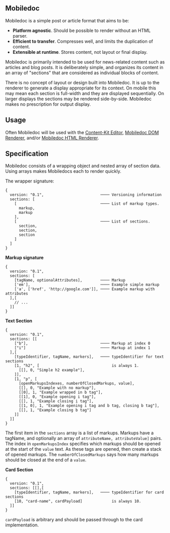 ## Mobiledoc

Mobiledoc is a simple post or article format that aims to be:

* **Platform agnostic**. Should be possible to render without an HTML parser.
* **Efficient to transfer**. Compresses well, and limits the duplication of
  content.
* **Extensible at runtime**. Stores content, not layout or final display.

Mobiledoc is primarily intended to be used for news-related content such as
articles and blog posts. It is deliberately simple, and organizes its content
in an array of "sections" that are considered as individual blocks of content.

There is no concept of layout or design built into Mobiledoc. It is up to the
renderer to generate a display appropriate for its context. On mobile this may
mean each section is full-width and they are displayed sequentially. On larger
displays the sections may be rendered side-by-side. Mobiledoc makes no
prescription for output display.

## Usage

Often Mobiledoc will be used with the
[Content-Kit Editor](https://github.com/bustlelabs/content-kit-editor),
[Mobiledoc DOM Renderer](https://github.com/bustlelabs/mobiledoc-dom-renderer),
and/or [Mobiledoc HTML Renderer](https://github.com/bustlelabs/mobiledoc-html-renderer).

## Specification

Mobiledoc consists of a wrapping object and nested array of section data. Using
arrays makes Mobiledocs each to render quickly.

The wrapper signature:

```
{
  version: "0.1",                         ──── Versioning information
  sections: [
    [                                     ──── List of markup types.
      markup,
      markup
    ],
    [                                     ──── List of sections.
      section,
      section,
      section
    ]
  ]
}
```

**Markup signature**

```
{
  version: "0.1",
  sections: [
    [tagName, optionalAttributes],        ──── Markup
    ['em'],                               ──── Example simple markup
    ['a', ['href', 'http://google.com']], ──── Example markup with attributes
  ],[
    // ...
  ]]
}
```

**Text Section**

```
{
  version: "0.1",
  sections: [[
    ["b"],                                ──── Markup at index 0
    ["i"]                                 ──── Markup at index 1
  ],[
    [typeIdentifier, tagName, markers],   ──── typeIdentifier for text sections
    [1, "h2", [                                is always 1.
      [[], 0, "Simple h2 example"],
    ]],
    [1, "p", [
      [openMarkupsIndexes, numberOfClosedMarkups, value],
      [[], 0, "Example with no markup"],
      [[0], 1, "Example wrapped in b tag"],
      [[1], 0, "Example opening i tag"],
      [[], 1, "Example closing i tag"],
      [[1, 0], 1, "Example opening i tag and b tag, closing b tag"],
      [[], 1, "Example closing b tag"]
    ]]
  ]]
}
```

The first item in the `sections` array is a list of markups. Markups have
a tagName, and optionally an array of `attributeName, attributeValue]` pairs.
The index in `openMarkupsIndex` specifies which markups should be opened at
the start of the `value` text. As these tags are opened, then create a stack
of opened markups. The `numberOfClosedMarkups` says how many markups should
be closed at the end of a `value`.

**Card Section**

```
{
  version: "0.1",
  sections: [[],[
    [typeIdentifier, tagName, markers],   ──── typeIdentifier for card sections
    [10, "card-name", cardPayload]             is always 10.
  ]]
}
```

`cardPayload` is arbitrary and should be passed through to the card
implementation.
